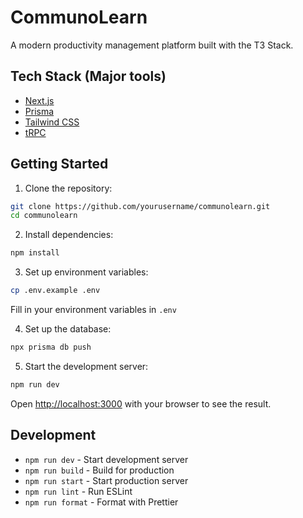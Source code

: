 # CommunoLearn

A modern productivity management platform built with the T3 Stack.

## Tech Stack (Major tools)

- [Next.js](https://nextjs.org)
- [Prisma](https://prisma.io)
- [Tailwind CSS](https://tailwindcss.com)
- [tRPC](https://trpc.io)

## Getting Started

1. Clone the repository:
```bash
git clone https://github.com/yourusername/communolearn.git
cd communolearn
```

2. Install dependencies:
```bash
npm install
```

3. Set up environment variables:
```bash
cp .env.example .env
```
Fill in your environment variables in `.env`

4. Set up the database:
```bash
npx prisma db push
```

5. Start the development server:
```bash
npm run dev
```

Open [http://localhost:3000](http://localhost:3000) with your browser to see the result.

## Development

- `npm run dev` - Start development server
- `npm run build` - Build for production
- `npm run start` - Start production server
- `npm run lint` - Run ESLint
- `npm run format` - Format with Prettier

